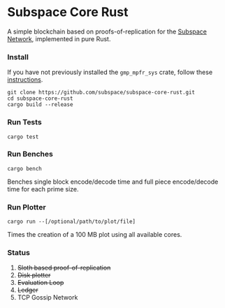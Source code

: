 # Subspace Core Rust

A simple blockchain based on proofs-of-replication for the [Subspace Network](https://www.subspace.network), implemented in pure Rust.


### Install

If you have not previously installed the `gmp_mpfr_sys` crate, follow these [instructions](https://docs.rs/gmp-mpfr-sys/1.3.0/gmp_mpfr_sys/index.html#building-on-gnulinux).

```
git clone https://github.com/subspace/subspace-core-rust.git
cd subspace-core-rust
cargo build --release
```

### Run Tests

`cargo test`

### Run Benches

`cargo bench`

Benches single block encode/decode time and full piece encode/decode time for each prime size.

### Run Plotter

`cargo run --[/optional/path/to/plot/file]`

Times the creation of a 100 MB plot using all available cores.

### Status

1. ~~Sloth based proof-of-replication~~
2. ~~Disk plotter~~
3. ~~Evaluation Loop~~
4. ~~Ledger~~
5. TCP Gossip Network


